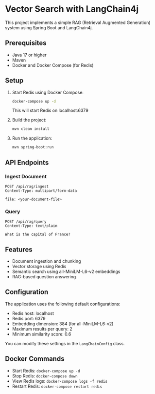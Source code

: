 # Vector Search with LangChain4j

This project implements a simple RAG (Retrieval Augmented Generation) system using Spring Boot and LangChain4j.

## Prerequisites

- Java 17 or higher
- Maven
- Docker and Docker Compose (for Redis)

## Setup

1. Start Redis using Docker Compose:
   ```bash
   docker-compose up -d
   ```
   This will start Redis on localhost:6379

2. Build the project:
   ```bash
   mvn clean install
   ```

3. Run the application:
   ```bash
   mvn spring-boot:run
   ```

## API Endpoints

### Ingest Document
```http
POST /api/rag/ingest
Content-Type: multipart/form-data

file: <your-document-file>
```

### Query
```http
POST /api/rag/query
Content-Type: text/plain

What is the capital of France?
```

## Features

- Document ingestion and chunking
- Vector storage using Redis
- Semantic search using all-MiniLM-L6-v2 embeddings
- RAG-based question answering

## Configuration

The application uses the following default configurations:
- Redis host: localhost
- Redis port: 6379
- Embedding dimension: 384 (for all-MiniLM-L6-v2)
- Maximum results per query: 2
- Minimum similarity score: 0.6

You can modify these settings in the `LangChainConfig` class.

## Docker Commands

- Start Redis: `docker-compose up -d`
- Stop Redis: `docker-compose down`
- View Redis logs: `docker-compose logs -f redis`
- Restart Redis: `docker-compose restart redis` 